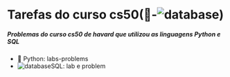# Tarefas do curso cs50(:snake:-​![database](C:\Users\filho\Downloads\database.png))

##### Problemas do curso cs50 de havard que utilizou as linguagens Python e SQL



- :snake: Python: labs-problems 
- ![database](C:\Users\filho\Downloads\database.png)SQL: lab e problem

